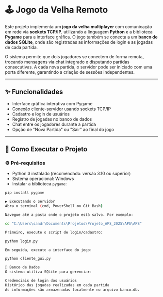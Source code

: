 # 🕹️ Jogo da Velha Remoto

Este projeto implementa um **jogo da velha multiplayer** com comunicação em rede via **sockets TCP/IP**, utilizando a linguagem **Python** e a biblioteca **Pygame** para a interface gráfica. O jogo também se conecta a um **banco de dados SQLite**, onde são registradas as informações de login e as jogadas de cada partida.

O sistema permite que dois jogadores se conectem de forma remota, trocando mensagens via chat integrado e disputando partidas consecutivas. A cada nova partida, o servidor pode ser iniciado com uma porta diferente, garantindo a criação de sessões independentes.

---

## ✨ Funcionalidades

- Interface gráfica interativa com Pygame  
- Conexão cliente-servidor usando sockets TCP/IP  
- Cadastro e login de usuários  
- Registro de jogadas no banco de dados  
- Chat entre os jogadores durante a partida  
- Opção de "Nova Partida" ou "Sair" ao final do jogo  

---

## 🚀 Como Executar o Projeto

### ⚙️ Pré-requisitos

- Python 3 instalado (recomendado: versão 3.10 ou superior)  
- Sistema operacional: Windows  
- Instalar a biblioteca `pygame`:

```bash
pip install pygame

▶️ Executando o Servidor
Abra o terminal (cmd, PowerShell ou Git Bash)

Navegue até a pasta onde o projeto está salvo. Por exemplo:

cd "C:\Users\sandr\Documents\Projetos\Projeto_APS_2025\APS\APS"

Primeiro, execute o script de login/cadastro:

python login.py

Em seguida, execute a interface do jogo:

python cliente_gui.py

🔐 Banco de Dados
O sistema utiliza SQLite para gerenciar:

Credenciais de login dos usuários
Histórico das jogadas realizadas em cada partida
As informações são armazenadas localmente no arquivo banco.db.
